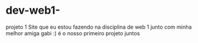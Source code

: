 # dev-web1-
projeto 1
Site que eu estou fazendo na disciplina de web 1 junto com minha melhor amiga gabi :)
é o nosso primeiro projeto juntos
